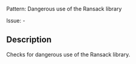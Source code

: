 Pattern: Dangerous use of the Ransack library

Issue: -

## Description

Checks for dangerous use of the Ransack library.